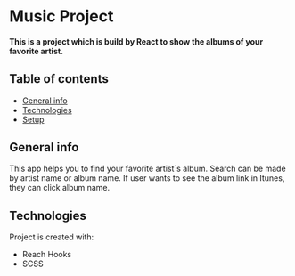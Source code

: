 # Music Project

#### This is a project which is build by React to show the albums of your favorite artist.

## Table of contents
* [General info](#general-info)
* [Technologies](#technologies)
* [Setup](#setup)

## General info
This app helps you to find your favorite artist`s album. Search can be made by artist name or album name. If user wants to see the album link in Itunes, they can click album name. 	
## Technologies
Project is created with:
* Reach Hooks
* SCSS

